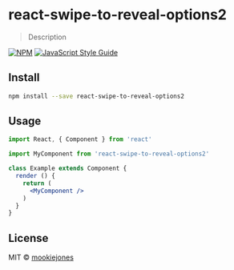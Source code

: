 # react-swipe-to-reveal-options2

> Description

[![NPM](https://img.shields.io/npm/v/react-swipe-to-reveal-options2.svg)](https://www.npmjs.com/package/react-swipe-to-reveal-options2) [![JavaScript Style Guide](https://img.shields.io/badge/code_style-standard-brightgreen.svg)](https://standardjs.com)

## Install

```bash
npm install --save react-swipe-to-reveal-options2
```

## Usage

```jsx
import React, { Component } from 'react'

import MyComponent from 'react-swipe-to-reveal-options2'

class Example extends Component {
  render () {
    return (
      <MyComponent />
    )
  }
}
```

## License

MIT © [mookiejones](https://github.com/mookiejones)

